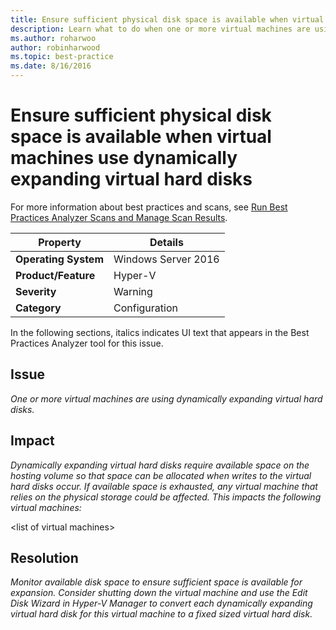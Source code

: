 ```yaml
---
title: Ensure sufficient physical disk space is available when virtual machines use dynamically expanding virtual hard disks
description: Learn what to do when one or more virtual machines are using dynamically expanding virtual hard disks.
ms.author: roharwoo
author: robinharwood
ms.topic: best-practice
ms.date: 8/16/2016
---
```

# Ensure sufficient physical disk space is available when virtual machines use dynamically expanding virtual hard disks

For more information about best practices and scans, see [Run Best Practices Analyzer Scans and Manage Scan Results](/previous-versions/windows/it-pro/windows-server-2012-R2-and-2012/hh831400(v=ws.11)).

|Property|Details|
|-|-|
|**Operating System**|Windows Server 2016|
|**Product/Feature**|Hyper-V|
|**Severity**|Warning|
|**Category**|Configuration|

In the following sections, italics indicates UI text that appears in the Best Practices Analyzer tool for this issue.

## Issue
*One or more virtual machines are using dynamically expanding virtual hard disks.*

## Impact
*Dynamically expanding virtual hard disks require available space on the hosting volume so that space can be allocated when writes to the virtual hard disks occur. If available space is exhausted, any virtual machine that relies on the physical storage could be affected. This impacts the following virtual machines:*

\<list of virtual machines>

## Resolution
*Monitor available disk space to ensure sufficient space is available for expansion. Consider shutting down the virtual machine and use the Edit Disk Wizard in Hyper-V Manager to convert each dynamically expanding virtual hard disk for this virtual machine to a fixed sized virtual hard disk.*


